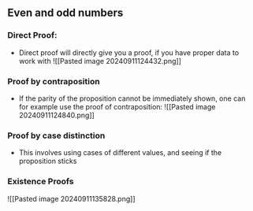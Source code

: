 ## Even and odd numbers
### Direct Proof:
- Direct proof will directly give you a proof, if you have proper data to work with
![[Pasted image 20240911124432.png]]
### Proof by contraposition
- If the parity of the proposition cannot be immediately shown, one can for example use the proof of contraposition:
	![[Pasted image 20240911124840.png]]
### Proof by case distinction
- This involves using cases of different values, and seeing if the proposition sticks

### Existence Proofs
![[Pasted image 20240911135828.png]]
